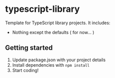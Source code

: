 # typescript-library

Template for TypeScript library projects. It includes:

- Nothing except the defaults ( for now... )

## Getting started

1. Update package.json with your project details
2. Install dependencies with `npm install`
3. Start coding!
